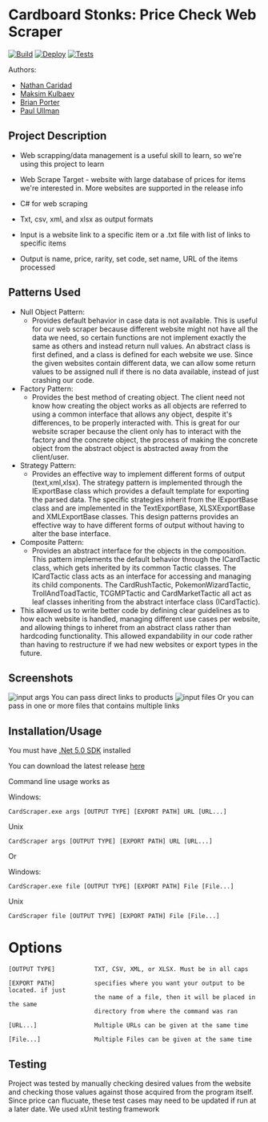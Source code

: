# Cardboard Stonks: Price Check Web Scraper

[![Build](https://github.com/cs100/final-project-ncari002-mkulb002-bport020-pullm002/actions/workflows/build.yml/badge.svg?branch=master)](https://github.com/cs100/final-project-ncari002-mkulb002-bport020-pullm002/actions/workflows/build.yml)
[![Deploy](https://github.com/cs100/final-project-ncari002-mkulb002-bport020-pullm002/actions/workflows/deploy.yml/badge.svg?branch=master)](https://github.com/cs100/final-project-ncari002-mkulb002-bport020-pullm002/actions/workflows/deploy.yml)
[![Tests](https://github.com/cs100/final-project-ncari002-mkulb002-bport020-pullm002/actions/workflows/tests.yml/badge.svg?branch=master)](https://github.com/cs100/final-project-ncari002-mkulb002-bport020-pullm002/actions/workflows/tests.yml)

Authors:
* [Nathan Caridad](https://github.com/ncari002)
* [Maksim Kulbaev](https://github.com/unsafe4u)
* [Brian Porter](https://github.com/bporter11)
* [Paul Ullman](https://github.com/PaulU090)

## Project Description
* Web scrapping/data management is a useful skill to learn, so we're using this project to learn

* Web Scrape Target - website with large database of prices for items we're interested in. More websites are supported in the release info

* C# for web scraping

* Txt, csv, xml, and xlsx as output formats

* Input is a website link to a specific item or a .txt file with list of links to specific items

* Output is name, price, rarity, set code, set name, URL of the items processed
## Patterns Used
 * Null Object Pattern:
     * Provides default behavior in case data is not available. This is useful for our web scraper because different website might not have all the data we need, so certain functions are not implement exactly the same as others and instead return null values. An abstract class is first defined, and a class is defined for each website we use. Since the given websites contain different data, we can allow some return values to be assigned null if there is no data available, instead of just crashing our code.
 * Factory Pattern:
     * Provides the best method of creating object. The client need not know how creating the object works as all objects are referred to using a common interface that allows any object, despite it's differences, to be properly interacted with. This is great for our website scraper because the client only has to interact with the factory and the concrete object, the process of making the concrete object from the abstract object is abstracted away from the client/user.
 * Strategy Pattern:
     * Provides an effective way to implement different forms of output (text,xml,xlsx). The strategy pattern is implemented through the IExportBase class which provides a default template for exporting the parsed data. The specific strategies inherit from the IExportBase class and are implemented in the TextExportBase, XLSXExportBase and XMLExportBase classes. This design patterns provides an effective way to have different forms of output without having to alter the base interface.
 * Composite Pattern:
     * Provides an abstract interface for the objects in the composition. This pattern implements the default behavior through the ICardTactic class, which gets inherited by its common Tactic classes. The ICardTactic class acts as an interface for accessing and managing its child components. The CardRushTactic, PokemonWizardTactic, TrollAndToadTactic, TCGMPTactic and CardMarketTactic all act as leaf classes inheriting from the abstract interface class (ICardTactic).
* This allowed us to write better code by defining clear guidelines as to how each website is handled, managing different use cases per website, and allowing things to inheret from an abstract class rather than hardcoding functionality. This allowed expandability in our code rather than having to restructure if we had new websites or export types in the future.
 
 ## Screenshots
 ![input args](https://github.com/cs100/final-project-ncari002-mkulb002-bport020-pullm002/blob/master/screenshots/input%20args.png)
You can pass direct links to products
 ![input files](https://github.com/cs100/final-project-ncari002-mkulb002-bport020-pullm002/blob/master/screenshots/input%20files.png)
Or you can pass in one or more files that contains multiple links
 ## Installation/Usage
You must have [.Net 5.0 SDK](https://dotnet.microsoft.com/download/dotnet/5.0) installed

You can download the latest release [here](https://github.com/cs100/final-project-ncari002-mkulb002-bport020-pullm002/releases)

Command line usage works as 

Windows:

    CardScraper.exe args [OUTPUT TYPE] [EXPORT PATH] URL [URL...]

Unix

    CardScraper args [OUTPUT TYPE] [EXPORT PATH] URL [URL...]

Or

Windows:

    CardScraper.exe file [OUTPUT TYPE] [EXPORT PATH] File [File...]

Unix

    CardScraper file [OUTPUT TYPE] [EXPORT PATH] File [File...]
 
# Options
    [OUTPUT TYPE]           TXT, CSV, XML, or XLSX. Must be in all caps

    [EXPORT PATH]           specifies where you want your output to be located. if just
                            the name of a file, then it will be placed in the same
                            directory from where the command was ran
    
    [URL...]                Multiple URLs can be given at the same time

    [File...]               Multiple Files can be given at the same time
 
## Testing
Project was tested by manually checking desired values from the website and checking those values against those acquired from the program itself. Since price can flucuate, these test cases may need to be updated if run at a later date. We used xUnit testing framework
